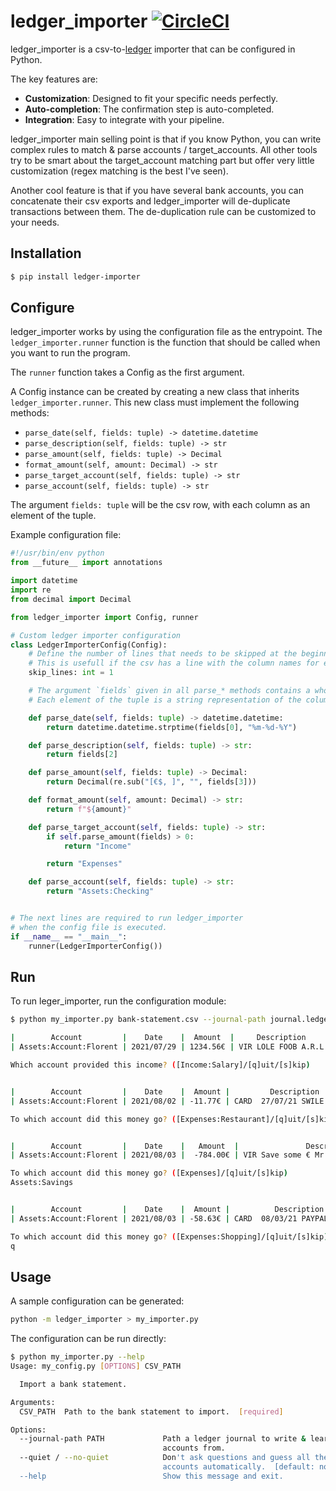 # ledger_importer [![CircleCI](https://circleci.com/gh/volnt/ledger_importer.svg?style=shield&circle-token=afb73aed03518c8658de39f5d61ec3bfdf50d57c)](https://app.circleci.com/settings/project/github/volnt/ledger_importer)

ledger_importer is a csv-to-[ledger](https://www.ledger-cli.org/3.0/doc/ledger3.html) importer that can be configured in Python.

The key features are:

* **Customization**: Designed to fit your specific needs perfectly.
* **Auto-completion**: The confirmation step is auto-completed.
* **Integration**: Easy to integrate with your pipeline.

ledger_importer main selling point is that if you know Python, you can write complex rules to match & parse accounts / target_accounts. All other tools try to be smart about the target_account matching part but offer very little customization (regex matching is the best I've seen).

Another cool feature is that if you have several bank accounts, you can concatenate their csv exports and ledger_importer will de-duplicate transactions between them. The de-duplication rule can be customized to your needs.

## Installation

```sh
$ pip install ledger-importer
```

## Configure

ledger_importer works by using the configuration file as the entrypoint. The `ledger_importer.runner` function is the function that should be called when you want to run the program.

The `runner` function takes a Config as the first argument.

A Config instance can be created by creating a new class that inherits `ledger_importer.runner`. This new class must implement the following methods:

* `parse_date(self, fields: tuple) -> datetime.datetime`
* `parse_description(self, fields: tuple) -> str`
* `parse_amount(self, fields: tuple) -> Decimal`
* `format_amount(self, amount: Decimal) -> str`
* `parse_target_account(self, fields: tuple) -> str`
* `parse_account(self, fields: tuple) -> str`

The argument `fields: tuple` will be the csv row, with each column as an element of the tuple.


Example configuration file:

```py
#!/usr/bin/env python
from __future__ import annotations

import datetime
import re
from decimal import Decimal

from ledger_importer import Config, runner

# Custom ledger importer configuration
class LedgerImporterConfig(Config):
    # Define the number of lines that needs to be skipped at the beginning of the file.
    # This is usefull if the csv has a line with the column names for example.
    skip_lines: int = 1

    # The argument `fields` given in all parse_* methods contains a whole csv row in a tuple
    # Each element of the tuple is a string representation of the column

    def parse_date(self, fields: tuple) -> datetime.datetime:
        return datetime.datetime.strptime(fields[0], "%m-%d-%Y")

    def parse_description(self, fields: tuple) -> str:
        return fields[2]

    def parse_amount(self, fields: tuple) -> Decimal:
        return Decimal(re.sub("[€$, ]", "", fields[3]))

    def format_amount(self, amount: Decimal) -> str:
        return f"${amount}"

    def parse_target_account(self, fields: tuple) -> str:
        if self.parse_amount(fields) > 0:
            return "Income"

        return "Expenses"

    def parse_account(self, fields: tuple) -> str:
        return "Assets:Checking"


# The next lines are required to run ledger_importer
# when the config file is executed.
if __name__ == "__main__":
    runner(LedgerImporterConfig())
```

## Run

To run leger_importer, run the configuration module:

```sh
$ python my_importer.py bank-statement.csv --journal-path journal.ledger

|        Account         |    Date    |  Amount  |     Description     |
| Assets:Account:Florent | 2021/07/29 | 1234.56€ | VIR LOLE FOOB A.R.L |

Which account provided this income? ([Income:Salary]/[q]uit/[s]kip)


|        Account         |    Date    |  Amount |         Description          |
| Assets:Account:Florent | 2021/08/02 | -11.77€ | CARD  27/07/21 SWILE XX*XXXX |

To which account did this money go? ([Expenses:Restaurant]/[q]uit/[s]kip)


|        Account         |    Date    |   Amount  |               Description               |
| Assets:Account:Florent | 2021/08/03 |  -784.00€ | VIR Save some € Mr.      Florent        |

To which account did this money go? ([Expenses]/[q]uit/[s]kip)
Assets:Savings


|        Account         |    Date    |  Amount |          Description          |
| Assets:Account:Florent | 2021/08/03 | -58.63€ | CARD  08/03/21 PAYPAL XX*XXXX |

To which account did this money go? ([Expenses:Shopping]/[q]uit/[s]kip)
q
```

## Usage

A sample configuration can be generated:

```sh
python -m ledger_importer > my_importer.py
```

The configuration can be run directly:

```sh
$ python my_importer.py --help
Usage: my_config.py [OPTIONS] CSV_PATH

  Import a bank statement.

Arguments:
  CSV_PATH  Path to the bank statement to import.  [required]

Options:
  --journal-path PATH             Path a ledger journal to write & learn
                                  accounts from.
  --quiet / --no-quiet            Don't ask questions and guess all the
                                  accounts automatically.  [default: no-quiet]
  --help                          Show this message and exit.
```
